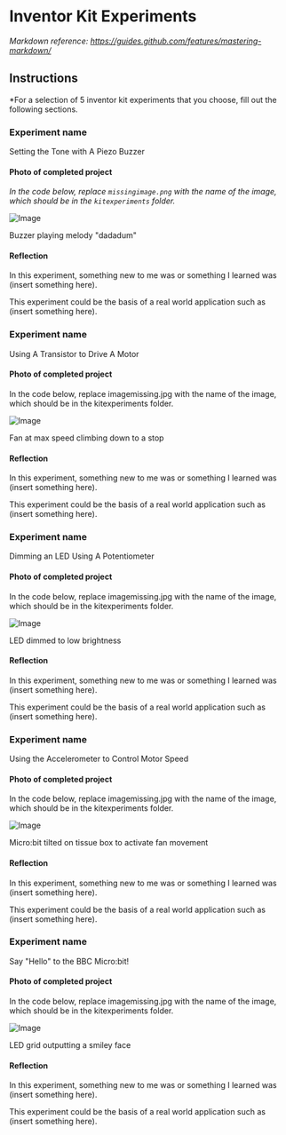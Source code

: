 # Inventor Kit Experiments

*Markdown reference: https://guides.github.com/features/mastering-markdown/*

## Instructions ##

*For a selection of 5 inventor kit experiments that you choose, fill out the following sections.

### Experiment name ###

Setting the Tone with A Piezo Buzzer

#### Photo of completed project ####
*In the code below, replace `missingimage.png` with the name of the image, which should be in the `kitexperiments` folder.*

![Image](Experiment1.jpg)

Buzzer playing melody "dadadum"

#### Reflection ####

In this experiment, something new to me was or something I learned was (insert something here).

This experiment could be the basis of a real world application such as (insert something here).

### Experiment name ###

Using A Transistor to Drive A Motor

#### Photo of completed project ####
In the code below, replace imagemissing.jpg with the name of the image, which should be in the kitexperiments folder.

![Image](Experiment2.jpg)

Fan at max speed climbing down to a stop 

#### Reflection ####

In this experiment, something new to me was or something I learned was (insert something here).

This experiment could be the basis of a real world application such as (insert something here).

### Experiment name ###

Dimming an LED Using A Potentiometer

#### Photo of completed project ####
In the code below, replace imagemissing.jpg with the name of the image, which should be in the kitexperiments folder.

![Image](Experiment3.jpg)

LED dimmed to low brightness 

#### Reflection ####

In this experiment, something new to me was or something I learned was (insert something here).

This experiment could be the basis of a real world application such as (insert something here).

### Experiment name ###

Using the Accelerometer to Control Motor Speed

#### Photo of completed project ####
In the code below, replace imagemissing.jpg with the name of the image, which should be in the kitexperiments folder.

![Image](Experiment4.jpg)

Micro:bit tilted on tissue box to activate fan movement

#### Reflection ####

In this experiment, something new to me was or something I learned was (insert something here).

This experiment could be the basis of a real world application such as (insert something here).

### Experiment name ###

Say "Hello" to the BBC Micro:bit!

#### Photo of completed project ####
In the code below, replace imagemissing.jpg with the name of the image, which should be in the kitexperiments folder.

![Image](Experiment5.jpg)

LED grid outputting a smiley face 

#### Reflection ####

In this experiment, something new to me was or something I learned was (insert something here).

This experiment could be the basis of a real world application such as (insert something here).

